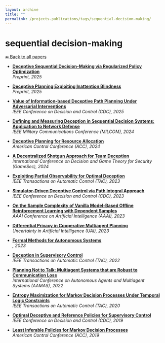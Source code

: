 ```yaml
---
layout: archive
title: ""
permalink: /projects-publications/tags/sequential-decision-making/
---
```


# sequential decision-making
[⬅ Back to all papers](../../)

- **[Deceptive Sequential Decision-Making via Regularized Policy Optimization](../papers.md)**  
  *Preprint, 2025*

- **[Deceptive Planning Exploiting Inattention Blindness](../papers.md)**  
  *Preprint, 2025*

- **[Value of Information-based Deceptive Path Planning Under Adversarial Interventions](../papers.md)**  
  *IEEE Conference on Decision and Control (CDC), 2025*

- **[Defining and Measuring Deception in Sequential Decision Systems: Application to Network Defense](../papers.md)**  
  *IEEE Military Communications Conference (MILCOM), 2024*

- **[Deceptive Planning for Resource Allocation](../papers.md)**  
  *American Control Conference (ACC), 2024*

- **[A Decentralized Shotgun Approach for Team Deception](../papers.md)**  
  *International Conference on Decision and Game Theory for Security (GameSec), 2024*

- **[Exploiting Partial Observability for Optimal Deception](../papers.md)**  
  *IEEE Transactions on Automatic Control (TAC), 2023*

- **[Simulator-Driven Deceptive Control via Path Integral Approach](../papers.md)**  
  *IEEE Conference on Decision and Control (CDC), 2023*

- **[On the Sample Complexity of Vanilla Model-Based Offline Reinforcement Learning with Dependent Samples](../papers.md)**  
  *AAAI Conference on Artificial Intelligence (AAAI), 2023*

- **[Differential Privacy in Cooperative Multiagent Planning](../papers.md)**  
  *Uncertainty in Artificial Intelligence (UAI), 2023*

- **[Formal Methods for Autonomous Systems](../papers.md)**  
  *, 2023*

- **[Deception in Supervisory Control](../papers.md)**  
  *IEEE Transactions on Automatic Control (TAC), 2022*

- **[Planning Not to Talk: Multiagent Systems that are Robust to Communication Loss](../papers.md)**  
  *International Conference on Autonomous Agents and Multiagent Systems (AAMAS), 2022*

- **[Entropy Maximization for Markov Decision Processes Under Temporal Logic Constraints](../papers.md)**  
  *IEEE Transactions on Automatic Control (TAC), 2020*

- **[Optimal Deceptive and Reference Policies for Supervisory Control](../papers.md)**  
  *IEEE Conference on Decision and Control (CDC), 2019*

- **[Least Inferable Policies for Markov Decision Processes](../papers.md)**  
  *American Control Conference (ACC), 2019*
